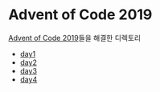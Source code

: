 # Advent of Code 2019
[Advent of Code 2019](https://adventofcode.com/2019)들을 해결한 디렉토리

- [day1](./day1)
- [day2](./day2)
- [day3](./day3)
- [day4](./day4)